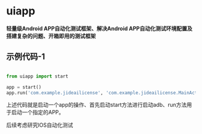 
# uiapp

**轻量级Android APP自动化测试框架、解决Android APP自动化测试环境配置及搭建复杂的问题、开箱即用的测试框架**


## 示例代码-1
```python

from uiapp import start

app = start()
app.run('com.example.jideailicense', 'com.example.jideailicense.MainActivity')

```
上述代码就是启动一个app的操作、首先启动start方法进行启动adb、run方法用于启动一个指定的APP。

后续考虑研究IOS自动化测试


